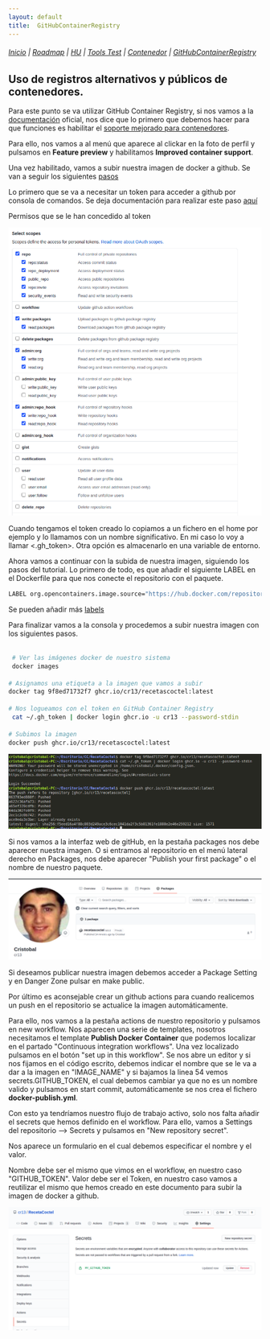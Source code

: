 ```yaml
---
layout: default
title:  GitHubContainerRegistry
---
```


###### [Inicio](./) | [Roadmap](./Roadmap.html) | [HU](./hu.html) | [Tools Test](./aserciones_sis_pruebas.html) | [Contenedor](./contenedor.html) | [GitHubContainerRegistry](./githubcontainerregistry.html)

## Uso de registros alternativos y públicos de contenedores.

Para este punto se va utilizar GitHub Container Registry, si nos vamos a la [documentación](https://docs.github.com/en/free-pro-team@latest/packages/getting-started-with-github-container-registry) oficial, nos dice que lo primero que debemos hacer para que funciones es habilitar el [soporte mejorado para contenedores](https://docs.github.com/en/free-pro-team@latest/packages/getting-started-with-github-container-registry/enabling-improved-container-support).

Para ello, nos vamos a al menú que aparece al clickar en la foto de perfil y pulsamos en **Feature preview** y habilitamos **Improved container support**.

Una vez habilitado, vamos a subir nuestra imagen de docker a github. Se van a seguir los siguientes [pasos](https://docs.github.com/es/free-pro-team@latest/packages/managing-container-images-with-github-container-registry/connecting-a-repository-to-a-container-image#connecting-a-repository-to-a-container-image-on-the-command-line)

Lo primero que se va a necesitar un token para acceder a github por consola de comandos. Se deja documentación para realizar este paso [aquí](https://docs.github.com/es/free-pro-team@latest/github/authenticating-to-github/creating-a-personal-access-token)

Permisos que se le han concedido al token

![permisostoken](./img/permisos_token.png)

Cuando tengamos el token creado lo copiamos a un fichero en el home por ejemplo y lo llamamos con un nombre significativo. En mi caso lo voy a llamar <.gh_token>.  Otra opción es almacenarlo en una variable de entorno.

Ahora vamos a continuar con la subida de nuestra imagen, siguiendo los pasos del tutorial. Lo primero de todo, es que añadir el siguiente LABEL en el Dockerfile para que nos conecte el repositorio con el paquete.

```bash
LABEL org.opencontainers.image.source="https://hub.docker.com/repository/docker/cr13/recetacoctel"
```

Se pueden añadir más [labels](https://github.com/opencontainers/image-spec/blob/master/annotations.md#pre-defined-annotation-keys)

Para finalizar vamos a la consola y procedemos a subir nuestra imagen con los siguientes pasos.

```bash

 # Ver las imágenes docker de nuestro sistema
 docker images

# Asignamos una etiqueta a la imagen que vamos a subir
docker tag 9f8ed71732f7 ghcr.io/cr13/recetascoctel:latest

# Nos logueamos con el token en GitHub Container Registry
 cat ~/.gh_token | docker login ghcr.io -u cr13 --password-stdin

# Subimos la imagen
docker push ghcr.io/cr13/recetascoctel:latest

```

![pasos desde consola](./img/dockerpush.png)

Si nos vamos a la interfaz web de gitHub, en la pestaña packages nos debe aparecer nuestra imagen. O si entramos al repositorio en el menú lateral derecho en Packages, nos debe aparecer "Publish your first package" o el nombre de nuestro paquete. 

![mis paquetes](./img/packages.png)

Si deseamos publicar nuestra imagen debemos acceder a Package Setting y en Danger Zone pulsar en make public.

Por último es aconsejable crear un github actions para cuando realicemos un push en el repositorio se actualice la imagen automáticamente. 

Para ello, nos vamos a la pestaña actions de nuestro repositorio y pulsamos en new workflow. Nos aparecen una serie de templates, nosotros necesitamos el template **Publish Docker Container** que podemos localizar en el partado "Continuous integration workflows". Una vez localizado pulsamos en el botón "set up in this workflow". Se nos abre un editor y si nos fijamos en el código escrito, debemos indicar el nombre que se le va a dar a la imagen en "IMAGE_NAME" y si bajamos la linea 54 vemos secrets.GITHUB_TOKEN, el cual debemos cambiar ya que no es un nombre valido y pulsamos en start commit, automáticamente se nos crea el fichero **docker-publish.yml**.

Con esto ya tendríamos nuestro flujo de trabajo activo, solo nos falta añadir el secrets que hemos definido en el workflow. Para ello, vamos a Settings del repositorio --> Secrets y pulsamos en "New repository secret".

Nos aparece un formulario en el cual debemos especificar el nombre y el valor.

Nombre debe ser el mismo que vimos en el workflow, en nuestro caso "GITHUB_TOKEN".
Valor debe ser el Token, en nuestro caso vamos a reutilizar el mismo que hemos creado en este documento para subir la imagen de docker a github.

![secret](./img/secret.png)